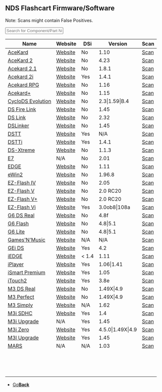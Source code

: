 <link href="table.css" rel="stylesheet">
<script src="jquery-3.2.1.min.js"></script>
<script type="text/javascript" charset="utf8" src="//cdn.datatables.net/1.10.16/js/jquery.dataTables.js"></script>
<script>
$(document).ready( function () {
    $('#FlashTable').DataTable( {
        paging: false,
		searching: true,
		dom: 'tpri'
    } );
} );
</script>

<script>
function searchFunction() {

    var table = $('#FlashTable').DataTable();
	var input = document.getElementById("FlashInput");
    table.search( input.value ).draw();
};
</script>

## NDS Flashcart Firmware/Software

Note: Scans might contain False Positives.

<input type="text" id="FlashInput" onkeyup="searchFunction()" placeholder="Search for Component/Part Number/Specification">

<table id="FlashTable" class="display">
    <thead>
        <tr>
            <th>Name</th>
            <th>Website</th>
			<th>DSi</th>
			<th>Version</th>
			<th>Scan</th>
        </tr>
    </thead>
    <tbody>
    <tr>
	    <td><a href="AceKard.zip">AceKard</a></td>
		<td><a href="http://www.acekard.com">Website</a></td>
		<td>No</td>
		<td>1.10</td>
		<td><a href="https://www.virustotal.com/#/file/88b88e2615f4d20aec63919a9994c1ee940e33388de2bd36340671e1469e2bc1/detection">Scan</a></td>
	</tr>
    <tr>
	    <td><a href="Acekard2.zip">AceKard 2</a></td>
		<td><a href="http://www.acekard.com">Website</a></td>
		<td>No</td>
		<td>4.23</td>
		<td><a href="https://www.virustotal.com/#/file/037ec6bb9f6f56a5bbeaed6aebee578bf14056c02b70fcfdcfdb92c5e69aaa14/detection">Scan</a></td>
	</tr>
    <tr>
	    <td><a href="Acekard21.zip">Acekard 2.1</a></td>
		<td><a href="http://www.acekard.com">Website</a></td>
		<td>No</td>
		<td>1.8.1</td>
		<td><a href="https://www.virustotal.com/#/file/5765a29cfa045cce9b9d5db6ef201c4baf143cf02b067e4de31e12f13594642f/detection">Scan</a></td>
	</tr>
    <tr>
	    <td><a href="Acekard2i.zip">Acekard 2i</a></td>
		<td><a href="http://www.acekard.com">Website</a></td>
		<td>Yes</td>
		<td>1.4.1</td>
		<td><a href="https://www.virustotal.com/#/file/6c7dbe833a0b7835ed4267968e675860ccba0b4d27b845d96902fdc48fa6a0e8/detection">Scan</a></td>
	</tr>
    <tr>
	    <td><a href="AcekardRPG.zip">Acekard RPG</a></td>
		<td><a href="http://www.acekard.com">Website</a></td>
		<td>No</td>
		<td>1.16</td>
		<td><a href="https://www.virustotal.com/#/file/6a2c63cc41db41da15c9eb459f3c0f2f13e803c4d6dece4838d3d7b3b5eeb33f/detection">Scan</a></td>
	</tr>
    <tr>
	    <td><a href="Acekard+.zip">Acekard+</a></td>
		<td><a href="http://www.acekard.com">Website</a></td>
		<td>No</td>
		<td>1.15</td>
		<td><a href="https://www.virustotal.com/#/file/42b415daa454f0705e7ce14a662362130bfd5824c629149f58c4a0e74002b687/detection">Scan</a></td>
	</tr>
    <tr>
	    <td><a href="CycoloDSEvo.zip">CycloDS Evolution</a></td>
		<td><a href="http://www.cyclopsds.com">Website</a></td>
		<td>No</td>
		<td>2.3|1.59|B.4</td>
		<td><a href="https://www.virustotal.com/#/file/ecc4a0fab6cdc9f0c8203a029ae6be5b690f606405d31fc1f33ce9602cb02d93/detection">Scan</a></td>
	</tr>
    <tr>
	    <td><a href="DSFireLink.zip">DS Fire Link</a></td>
		<td><a href="http://dsfirelink.com">Website</a></td>
		<td>No</td>
		<td>1.45</td>
		<td><a href="https://www.virustotal.com/#/file/63ad22aec84e799ea78cf8e069127f8add4d69e83c9ff12cd40b2b29d8fb4f5c/detection">Scan</a></td>
	</tr>
    <tr>
	    <td><a href="DSLink.zip">DS Link</a></td>
		<td><a href="http://www.ds-link.net/">Website</a></td>
		<td>No</td>
		<td>2.32</td>
		<td><a href="https://www.virustotal.com/#/file/e13c9b1c208aabbbefd0c79689d5985a1d0876aaf9b36baecb78ea7fc591ecc5/detection">Scan</a></td>
	</tr>
    <tr>
	    <td><a href="DSLinker.zip">DSLinker</a></td>
		<td><a href="http://www.dslinker.com/">Website</a></td>
		<td>No</td>
		<td>1.45</td>
		<td><a href="https://www.virustotal.com/#/file/53599e749ff0ab7dc3b4dad0511f11fe04eca27948c8410ded48a9b80f279284/detection">Scan</a></td>
	</tr>
    <tr>
	    <td><a href="DSTT.zip">DSTT</a></td>
		<td><a href="http://www.ndstt.com/">Website</a></td>
		<td>Yes</td>
		<td>N/A</td>
		<td><a href="https://www.virustotal.com/#/file/5ff790beb2def9b2d6501aab620bd62b92157015044f2ddd0a429c2cf19685d9/detection">Scan</a></td>
	</tr>
    <tr>
	    <td><a href="DSTTi.zip">DSTTi</a></td>
		<td><a href="http://www.ndstt.com/">Website</a></td>
		<td>Yes</td>
		<td>1.4.1</td>
		<td><a href="https://www.virustotal.com/#/file/5ff790beb2def9b2d6501aab620bd62b92157015044f2ddd0a429c2cf19685d9/detection">Scan</a></td>
	</tr>
    <tr>
	    <td><a href="DS-Xtreme.zip">DS-Xtreme</a></td>
		<td><a href="http://www.ds-x.com/">Website</a></td>
		<td>No</td>
		<td>1.1.3</td>
		<td><a href="https://www.virustotal.com/#/file/42da2af0402216452f76860014af0b332dfe51c48aafb4cb5a03c9601cc6ee76/detection">Scan</a></td>
	</tr>
    <tr>
	    <td><a href="E7.zip">E7</a></td>
		<td>N/A</td>
		<td>No</td>
		<td>2.01</td>
		<td><a href="https://www.virustotal.com/#/file/8177fb04f2a6eee76907f6a6e74355bd87a6e91e83b7f5585519036e20d8fc04/detection">Scan</a></td>
	</tr>
    <tr>
	    <td><a href="EDGE.zip">EDGE</a></td>
		<td><a href="http://www.edge-ds.cn/">Website</a></td>
		<td>No</td>
		<td>1.11</td>
		<td><a href="https://www.virustotal.com/#/file/6ea7ee0e636254a18cfb945933aaa380c265f7bd59d855ce9966e176b230d9e0/detection">Scan</a></td>
	</tr>
    <tr>
	    <td><a href="eWin2.zip">eWin2</a></td>
		<td><a href="http://www.ewin2.net/">Website</a></td>
		<td>No</td>
		<td>1.96.8</td>
		<td><a href="https://www.virustotal.com/#/file/ffd271657722f53e2cda71daaa093e14d8ef9f3d66808ec45837b7c2400ed8ec/detection">Scan</a></td>
	</tr>
    <tr>
	    <td><a href="EZ-FlashIV.zip">EZ-Flash IV</a></td>
		<td><a href="http://www.ezflash.cn/">Website</a></td>
		<td>No</td>
		<td>2.05</td>
		<td><a href="https://www.virustotal.com/#/file/8881506392478848b57c7726924ea8437c6b0cd5b51715577682b563333523c5/detection">Scan</a></td>
	</tr>
    <tr>
	    <td><a href="EZ-FlashV.zip">EZ-Flash V</a></td>
		<td><a href="http://www.ezflash.cn/">Website</a></td>
		<td>No</td>
		<td>2.0 RC20</td>
		<td><a href="https://www.virustotal.com/#/file/21284ae2b6d2601b7474023e58f16663961646bb063492d503b4d19ec8519c15/detection">Scan</a></td>
	</tr>
    <tr>
	    <td><a href="EZ-FlashV.zip">EZ-Flash V+</a></td>
		<td><a href="http://www.ezflash.cn/">Website</a></td>
		<td>No</td>
		<td>2.0 RC20</td>
		<td><a href="https://www.virustotal.com/#/file/21284ae2b6d2601b7474023e58f16663961646bb063492d503b4d19ec8519c15/detection">Scan</a></td>
	</tr>
    <tr>
	    <td><a href="EZ-FlashVi.zip">EZ-Flash Vi</a></td>
		<td><a href="http://www.ezflash.cn/">Website</a></td>
		<td>Yes</td>
		<td>3.0ob8|108a</td>
		<td><a href="https://www.virustotal.com/#/file/5a4ca734c46325861d9f3b2b6efb975ad90de43295670347992d71575bef352c/detection">Scan</a></td>
	</tr>
    <tr>
	    <td><a href="G6DSReal.zip">G6 DS Real</a></td>
		<td><a href="http://www.g6flash.com/">Website</a></td>
		<td>No</td>
		<td>4.8f</td>
		<td><a href="https://www.virustotal.com/#/file/ef4eff8926be19053d763601339fdeaf164133152fdac7b01bec08127315ee74/detection">Scan</a></td>
	</tr>
    <tr>
	    <td><a href="G6Flash.zip">G6 Flash</a></td>
		<td><a href="http://www.g6flash.com/">Website</a></td>
		<td>No</td>
		<td>4.8|5.1</td>
		<td><a href="https://www.virustotal.com/#/file/626e4ad774f4d62d617271971fa7667fceeda11a4cf82256af89a6e754c0338a/detection">Scan</a></td>
	</tr>
    <tr>
	    <td><a href="G6Flash.zip">G6 Lite</a></td>
		<td><a href="http://www.g6flash.com/">Website</a></td>
		<td>No</td>
		<td>4.8|5.1</td>
		<td><a href="https://www.virustotal.com/#/file/626e4ad774f4d62d617271971fa7667fceeda11a4cf82256af89a6e754c0338a/detection">Scan</a></td>
	</tr>
    <tr>
	    <td><a href="GamesNMusic.zip">Games'N'Music</a></td>
		<td><a href="http://us.codejunkies.com/Products/NDS-Games-n-Music__EF000155.aspx">Website</a></td>
		<td>N/A</td>
		<td>N/A</td>
		<td><a href="https://www.virustotal.com/#/file/95a60d70f0d05412afb27ee3f2068f212b5cd6c700e1cd2c0111003f4ad73d86/detection">Scan</a></td>
	</tr>
    <tr>
	    <td><a href="GEiDS.zip">GEi DS</a></td>
		<td><a href="http://www.ge.ndsi.in/">Website</a></td>
		<td>Yes</td>
		<td>4.2</td>
		<td><a href="https://www.virustotal.com/#/file/025af37e5e6d1c5c65d069b753cd95f3cf55c1c263ac9a621e25c6dd9ec7ba21/detection">Scan</a></td>
	</tr>
    <tr>
	    <td><a href="iEDGE.zip">iEDGE</a></td>
		<td><a href="http://www.edge-ds.cn/">Website</a></td>
		<td>< 1.4</td>
		<td>1.11</td>
		<td><a href="https://www.virustotal.com/#/file/3f46f0ca422de4220a9e62a553127650f7e5f58ce1fce7c0b9ff699458f9871b/detection">Scan</a></td>
	</tr>
    <tr>
	    <td><a href="iPlayer.zip">iPlayer</a></td>
		<td><a href="http://www.dsiplayer.com/">Website</a></td>
		<td>Yes</td>
		<td>1.06|1.41</td>
		<td><a href="https://www.virustotal.com/#/file/52920dbf0c2e29d41df0bc7b4531e5dd610719e1bf2653a89f7eb0777451500b/detection">Scan</a></td>
	</tr>
    <tr>
	    <td><a href="iSmartPremium.zip">iSmart Premium</a></td>
		<td><a href="http://ismartds.com">Website</a></td>
		<td>Yes</td>
		<td>1.05</td>
		<td><a href="https://www.virustotal.com/#/file/f2c01d507db8061890636191c02ba52d76bafbc4c07109b4797bd7b2a8dcf283/detection">Scan</a></td>
	</tr>
    <tr>
	    <td><a href="iTouch2.zip">iTouch2</a></td>
		<td><a href="http://www.itouchds.com/">Website</a></td>
		<td>Yes</td>
		<td>3.8e</td>
		<td><a href="https://www.virustotal.com/#/file/762836f15e02cdca4aa44a3b307c6e076c5e12387791222a67a487c30de076e1/detection">Scan</a></td>
	</tr>
    <tr>
	    <td><a href="M3DS.zip">M3 DS Real</a></td>
		<td><a href="http://m3adapter.com">Website</a></td>
		<td>No</td>
		<td>1.49X|4.9</td>
		<td><a href="https://www.virustotal.com/#/file/b4fd80b7a910d9ae86eb46ed8023baf4d985754ef1bedfe0d630f085db1fd1e9/detection">Scan</a></td>
	</tr>
    <tr>
	    <td><a href="M3DS.zip">M3 Perfect</a></td>
		<td><a href="http://m3adapter.com">Website</a></td>
		<td>No</td>
		<td>1.49X|4.9</td>
		<td><a href="https://www.virustotal.com/#/file/b4fd80b7a910d9ae86eb46ed8023baf4d985754ef1bedfe0d630f085db1fd1e9/detection">Scan</a></td>
	</tr>
    <tr>
	    <td><a href="M3Simply.zip">M3 Simply</a></td>
		<td><a href="http://m3adapter.com">Website</a></td>
		<td>N/A</td>
		<td>1.62</td>
		<td><a href="https://www.virustotal.com/#/file/2ff2c74ad99bea334ccb11a523d70bd5c380e8aa8ac6fee66365f89895f9eedc/detection">Scan</a></td>
	</tr>
    <tr>
	    <td><a href="M3iSDHC.zip">M3i SDHC</a></td>
		<td><a href="http://m3isdhc.com/">Website</a></td>
		<td>Yes</td>
		<td>1.4</td>
		<td><a href="https://www.virustotal.com/#/file/8ba574ecb302ede271cb32aa09a03154a5c9e8a3a9e5213e7cbca09665f4062d/detection">Scan</a></td>
	</tr>
    <tr>
	    <td><a href="M3iUpgrade.zip">M3i Upgrade</a></td>
		<td>N/A</td>
		<td>Yes</td>
		<td>1.45</td>
		<td><a href="https://www.virustotal.com/#/file/b2d8e7cf6c1730aaf124ab9741032267dbe25fea38053cbd6ed177c15f97bee0/detection">Scan</a></td>
	</tr>
    <tr>
	    <td><a href="M3iZero.zip">M3i Zero</a></td>
		<td><a href="http://m3adapter.com">Website</a></td>
		<td>Yes</td>
		<td>4.5.0|1.49X|4.9</td>
		<td><a href="https://www.virustotal.com/#/file/3abb9a4b7af96da4ad44cda5dd6880e8c4f16be8e9b944a1cf272db997e9be97/detection">Scan</a></td>
	</tr>
    <tr>
	    <td><a href="M3lUpgrade.zip">M3l Upgrade</a></td>
		<td><a href="http://m3iupgrade.com/">Website</a></td>
		<td>Yes</td>
		<td>1.45</td>
		<td><a href="https://www.virustotal.com/#/file/4ab30ab38876e94b5f387a53f8b7c2dd8154347a59dfa1af930f57a1a123b87f/detection">Scan</a></td>
	</tr>
    <tr>
	    <td><a href="MARS.zip">MARS</a></td>
		<td>N/A</td>
		<td>N/A</td>
		<td>1.03</td>
		<td><a href="https://www.virustotal.com/#/file/eae83fdf02f738d256549156b59b7ffc55b1d999eee775bd70d179d1e20b4a14/detection">Scan</a></td>
	</tr>
    <tr>
	    <td></td>
		<td></td>
		<td></td>
		<td></td>
		<td></td>
	</tr>
    <tr>
	    <td></td>
		<td></td>
		<td></td>
		<td></td>
		<td></td>
	</tr>
    <tr>
	    <td></td>
		<td></td>
		<td></td>
		<td></td>
		<td></td>
	</tr>
    <tr>
	    <td></td>
		<td></td>
		<td></td>
		<td></td>
		<td></td>
	</tr>
    <tr>
	    <td></td>
		<td></td>
		<td></td>
		<td></td>
		<td></td>
	</tr>
    <tr>
	    <td></td>
		<td></td>
		<td></td>
		<td></td>
		<td></td>
	</tr>
    <tr>
	    <td></td>
		<td></td>
		<td></td>
		<td></td>
		<td></td>
	</tr>
    <tr>
	    <td></td>
		<td></td>
		<td></td>
		<td></td>
		<td></td>
	</tr>
    <tr>
	    <td></td>
		<td></td>
		<td></td>
		<td></td>
		<td></td>
	</tr>
    <tr>
	    <td></td>
		<td></td>
		<td></td>
		<td></td>
		<td></td>
	</tr>
    <tr>
	    <td></td>
		<td></td>
		<td></td>
		<td></td>
		<td></td>
	</tr>
    <tr>
	    <td></td>
		<td></td>
		<td></td>
		<td></td>
		<td></td>
	</tr>
    <tr>
	    <td></td>
		<td></td>
		<td></td>
		<td></td>
		<td></td>
	</tr>
    <tr>
	    <td></td>
		<td></td>
		<td></td>
		<td></td>
		<td></td>
	</tr>
 </tbody>
</table>

<onebutton>
<ul>
            <li><a href="../">Go<strong>Back</strong></a></li>
          </ul>
</onebutton>
